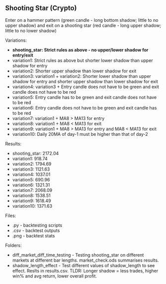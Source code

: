## Shooting Star (Crypto)

Enter on a hammer pattern (green candle - long bottom shadow; little to no upper shadow) and exit on a shooting star (red candle - long upper shadow; little to no lower shadow)

Variations:
   - **shooting_star: Strict rules as above - no upper/lower shadow for entry/exit**
   - variation1: Strict rules as above but shorter lower shadow than upper shadow for entry
   - variation2: Shorter upper shadow than lower shadow for exit
   - variation3: variation1 + variation2: Shorter lower shadow than upper shadow for entry and shorter upper shadow than lower shadow for exit
   - variation4: variation3 + Entry candle does not have to be green and exit candle does not have to be red
   - variation5: Entry candle has to be green and exit candle does not have to be red
   - variation6: Entry candle does not have to be green and exit candle has to be red  
   - variation7: variation1 + MA8 > MA13 for entry
   - variation8: variation1 + MA8 < MA13 for exit
   - variation9: variation1 + MA8 > MA13 for entry and MA8 < MA13 for exit
   - variation10: Daily 20MA of day-1 must be higher than that of day-2
    
Results:
   - shooting_star: 2172.04
   - variation1: 918.74
   - variation2: 1794.69
   - variation3: 1121.63
   - variation4: 1037.01
   - variation5: 690.96
   - variation6: 1321.31
   - variation7: 2068.09
   - variation8: 1538.51
   - variation9: 1618.49
   - variation10: 1371.63
    
Files:
   - .py - backtesting scripts
   - .csv - backtest outputs
   - .png - backtest stats
    
Folders:
   - diff_market_diff_time_testing - Testing shooting_star on different markets at different bar lengths. market_check.ods summarises results.
   - shadow_length_effect - Test different values of shadow_length to see effect. Reslts in results.csv. TLDR: Longer shadow = less trades, higher win% and avg return, lower overall profit.